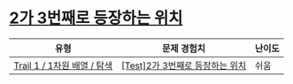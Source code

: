 # [2가 3번째로 등장하는 위치](https://www.codetree.ai/trails/complete/curated-cards/test-where-2-appears-3rd)

|유형|문제 경험치|난이도|
|---|---|---|
|[Trail 1 / 1차원 배열 / 탐색](https://www.codetree.ai/trail-info/novice-low/)|[[Test]2가 3번째로 등장하는 위치](https://www.codetree.ai/trails/complete/curated-cards/test-where-2-appears-3rd/)|쉬움|

